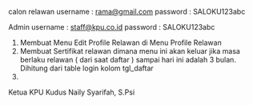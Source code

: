 calon relawan
username : rama@gmail.com
password : SALOKU123abc

Admin
username : staff@kpu.co.id
password : SALOKU123abc

1. Membuat Menu Edit Profile Relawan di Menu Profile Relawan
2. Membuat Sertifikat relawan dimana menu ini akan keluar jika masa berlaku relawan
   ( dari saat daftar ) sampai hari ini adalah 3 bulan. Dihitung dari table login kolom tgl_daftar
3.

Ketua KPU Kudus
Naily Syarifah, S.Psi
